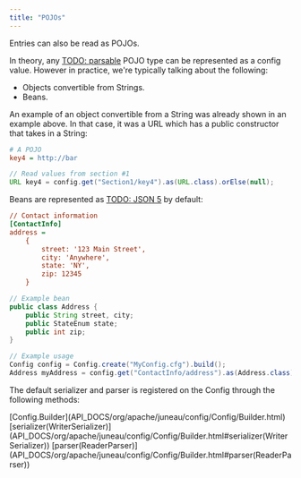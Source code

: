 ```yaml
---
title: "POJOs"
---
```


Entries can also be read as POJOs.

In theory, any [TODO: parsable](TODO.md) POJO type can be represented as a config value.
However in practice, we're typically talking about the following:

- Objects convertible from Strings.
- Beans.

An example of an object convertible from a String was already shown in an example above.
In that case, it was a URL which has a public constructor that takes in a String:

```ini
# A POJO
key4 = http://bar
```

```java
// Read values from section #1
URL key4 = config.get("Section1/key4").as(URL.class).orElse(null);
```

Beans are represented as [TODO: JSON 5](TODO.md) by default:

```ini
// Contact information
[ContactInfo]
address =
    {
        street: '123 Main Street',
        city: 'Anywhere',
        state: 'NY',
        zip: 12345
    }
```

```java
// Example bean
public class Address {
    public String street, city;
    public StateEnum state;
    public int zip;
}

// Example usage
Config config = Config.create("MyConfig.cfg").build();
Address myAddress = config.get("ContactInfo/address").as(Address.class).orElse(null);
```

The default serializer and parser is registered on the Config through the following methods:

<tree>
<node-0><java-class>[Config.Builder](API_DOCS/org/apache/juneau/config/Config/Builder.html)</java-class></node-0>
<node-1><java-method>[serializer(WriterSerializer)](API_DOCS/org/apache/juneau/config/Config/Builder.html#serializer(WriterSerializer))</java-method></node-1>
<node-1><java-method>[parser(ReaderParser)](API_DOCS/org/apache/juneau/config/Config/Builder.html#parser(ReaderParser))</java-method></node-1>
</tree>